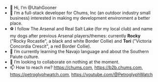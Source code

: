 - 👋 Hi, I’m @UtahGooner
- 👀 I’m a full-stack developer for Chums, Inc (an outdoor industry small business) interested in making my development environment a better place.
- ⚽ I follow The Arsenal and Real Salt Lake (for my local club) and name my dogs after previous Arsenal players/themes: currently __Rocky__ ("Rocky Rocastle", a black and white Border Collie) and __Tori__ ("Victoria Concordia Crescit", a red Border Collie).
- 🌱 I’m currently learning the Navajo language and about the Southern Paiute culture.
- 💞️ I’m looking to collaborate on nothing at the moment.
- 📫 How to reach me? https://chums.com, https://b2b.chums.com, https://petroglyphwatch.com, https://youtube.com/@PetroglyphWatch

<!---
UtahGooner/UtahGooner is a ✨ special ✨ repository because its `README.md` (this file) appears on your GitHub profile.
You can click the Preview link to take a look at your changes.
--->
